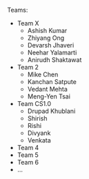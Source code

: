 Teams:

+ Team X
  - Ashish Kumar
  - Zhiyang Ong
  - Devarsh Jhaveri
  - Neehar Yalamarti
  - Anirudh Shaktawat
+ Team 2
  - Mike Chen
  - Kanchan Satpute 
  - Vedant Mehta
  - Meng-Yen Tsai
+ Team CS1.0
  - Drupad Khublani
  - Shirish 
  - Rishi
  - Divyank
  - Venkata
+ Team 4
+ Team 5
+ Team 6
+ ...

